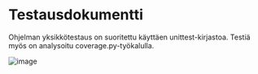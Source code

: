 # Testausdokumentti

Ohjelman yksikkötestaus on suoritettu käyttäen unittest-kirjastoa.
Testiä myös on analysoitu coverage.py-työkalulla.

![image](https://github.com/user-attachments/assets/4036ff59-6017-4312-89f4-07c1568198e0)

